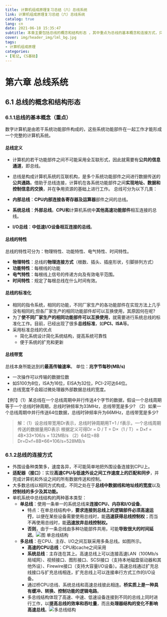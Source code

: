 ```yaml
---
title: 计算机组成原理复习总结（六）总线系统
link: 计算机组成原理复习总结（六）总线系统
catalog: true
lang: cn
date: 2021-06-18 15:35:47 
subtitle: 本章主要包括总线的概念和结构形态 ，其中重点为总线的基本概念和连接方式，只有重点部分
cover: img/header_img/lml_bg.jpg
tags:
- 计算机组成原理
categories:
- [笔记, CS基础]
---
```


# 第六章 总线系统
## 6.1 总线的概念和结构形态 
### 6.1.1总线的基本概念（重点）
数字计算机是由若干系统功能部件构成的，这些系统功能部件在一起工作才能形成一个完整的计算机系统。
#### 总线定义
- 计算机的若干功能部件之间不可能采用全互联形式，因此就需要有**公共的信息通道**，即总线。
 - 总线是构成计算机系统的互联机构，是多个系统功能部件之间进行数据传送的**公共通路**。借助于总线连接，计算机在各系统功能部件之间**实现地址、数据和控制信息的交换**，并在争用资源的基础上进行工作。
总线可分为以下几类：

 - **内部总线**：**CPU内部连接各寄存器及运算器**部件之间的总线。
 - **系统总线**：**外部总线**。**CPU和**计算机系统中**其他高速功能部件**相互连接的总线。
 - **I/O总线**：**中低速I/O设备相互连接的总线**。

#### 总线的特性

总线的特性可分为：物理特性、功能特性、电气特性、时间特性。
- **物理特性**：总线的**物理连接方式**（根数、插头、插座形状，引脚排列方式）
- **功能特性**：每根线的功能
- **电气特性**：每根线上信号的传递方向及有效电平范围。
- **时间特性**：规定了每根总线在什么时间有效。

#### 总线的标准化
 - 相同的指令系统，相同的功能，不同厂家生产的各功能部件在实现方法上几乎没有相同的,但各厂家生产的相同功能部件却可以互换使用，其原因何在呢?
 - 为了**使不同厂家生产的相同功能部件可以互换使用**，就需要进行系统总线的标准化工作。目前，已经出现了很多**总线标准**，如**PCI、ISA**等。
 - 采用标准总线的优点
	 - 简化系统设计简化系统结构，提高系统可靠性
	 - 便于系统的扩充和更新
#### 总线带宽
总线本身所能达到的**最高传输速率**。
单位：**兆字节每秒(MB/s)**
 - 一次操作可以传输的数据位数
 - 如S100为8位，ISA为16位，EISA为32位，PCI-2可达64位。
 - 总线宽度不会超过微处理器外部数据总线的宽度。

【例1】（1）某总线在一个总线周期中并行传送4个字节的数据，假设一个总线周期等于一个总线时钟周期，总线时钟频率为33MHz，总线带宽是多少?
（2）如果一个总线周期中并行传送64位数据，总线时钟频率升为66MHz，总线带宽是多少?

> 解：（1）设总线带宽用Dr表示，总线时钟周期用T=1 / f表示，一个总线周期传送的数据量用D表示
> 根据定义可得Dr = D / T = D×（1 / T）=  D×f = 4B×33×106/s = 132MB/s
> （2）64位=8B
> Dr=D×f=8B×66×106/s=528MB/s

### 6.1.2总线的连接方式
 - 外围设备种类繁多，速度各异，不可能简单地把外围设备连接到CPU上。
 - **适配器（接口）**：实现**高速CPU与低速外设之间工作速度上的匹配和同步**，并完成计算机和外设之间的所有数据传送和控制。
 - 大多数总线以相同方式构成，不同之处在于**总线中数据线和地址线的宽度**以及**控制线的多少及其功能。**
 - 单机系统中总线结构的两种基本类型：
	 - **单总线**：使用一条单一的系统总线来**连接CPU、内存和I/O设备**。
		 - 特点：在单总线结构中，**要求连接到总线上的逻辑部件必须高速运行**，以便在某些设备需要使用总线时，能**迅速获得总线控制权**；而当不再使用总线时，能**迅速放弃总线控制权。**
		 - **否则**，由于一条总线由多种功能部件共用，可能**导致很大的时间延迟**。![图 单总线结构](https://img-blog.csdnimg.cn/20210618152706766.png?x-oss-process=image/watermark,type_ZmFuZ3poZW5naGVpdGk,shadow_10,text_aHR0cHM6Ly9ibG9nLmNzZG4ubmV0L3FxXzQ1ODkwNTMz,size_16,color_FFFFFF,t_70)
	- **多总线**：在CPU、主存、I/O之间互联采用多条总线。如图所示。		
		- **高速的CPU总线**：CPU和cache之间采用
		- **系统总线**：主存连在其上。高速总线上可以连接高速LAN（100Mb/s局域网）、视频接口、图形接口、SCSI接口（支持本地磁盘驱动器和其他外设）、Firewire接口（支持大容量I/O设备）。高速总线通过扩充总线接口与扩充总线相连，扩充总线上可以连接串行方式工作的I/O设备。
		- 通过桥CPU总线、系统总线和高速总线彼此相连。**桥实质上是一种具有缓冲、转换、控制功能的逻辑电路**。
		- 多总线结构体现了高速、中速、低速设备连接到不同的总线上同时进行工作，以**提高总线的效率和吞吐量**，而且**处理器结构的变化不影响高速总线**。![多总线结构](https://img-blog.csdnimg.cn/2021061815291043.png?x-oss-process=image/watermark,type_ZmFuZ3poZW5naGVpdGk,shadow_10,text_aHR0cHM6Ly9ibG9nLmNzZG4ubmV0L3FxXzQ1ODkwNTMz,size_16,color_FFFFFF,t_70)




